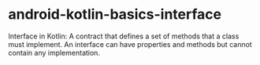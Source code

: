 # android-kotlin-basics-interface
Interface in Kotlin: A contract that defines a set of methods that a class must implement. An interface can have properties and methods but cannot contain any implementation.
